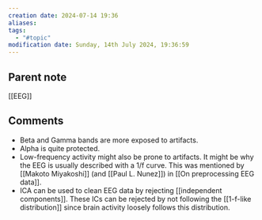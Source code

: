 ```yaml
---
creation date: 2024-07-14 19:36
aliases: 
tags:
  - "#topic"
modification date: Sunday, 14th July 2024, 19:36:59
---
```


## Parent note
[[EEG]]
## Comments
+ Beta and Gamma bands are more exposed to artifacts.
+ Alpha is quite protected.
+ Low-frequency activity might also be prone to artifacts. It might be why the EEG is usually described with a 1/f curve. This was mentioned by [[Makoto Miyakoshi]] (and [[Paul L. Nunez]]) in [[On preprocessing EEG data]].
+ ICA can be used to clean EEG data by rejecting [[independent components]]. These ICs can be rejected by not following the [[1-f-like distribution]] since brain activity loosely follows this distribution.